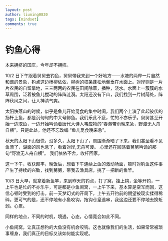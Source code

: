```yaml
---
layout: post
author: liuning0820
tags: [mindset]
comments: true
---
```


# 钓鱼心得

本来拥挤的国庆，今年却不拥挤。

10/2 日下午跟着舅舅去钓鱼，舅舅带我来到一个好地方——水塘的两岸一片自然和谐的景象，钓点这边杨柳依依，柳树的枝条蓬松地倒垂在水面上。对岸则是一片片农民的自留旱地，三三两两的农民在田间除草，播种，浇水。水面上一簇簇的水草周围，泛着被鱼儿搅动的阵阵涟漪。太阳还没有下山，我们找到一片树荫处，阵阵秋风之间，让人神清气爽。

太阳快落山的时候，似乎是鱼儿开始觅食的集中时间，我们两个上演了此起彼伏的扬杆上鱼，都是沉甸甸的中大号鲫鱼。我们乐此不疲，忙的不亦乐乎。舅舅甚至开始一边取鱼，一边开始吟诵着唐代大诗人韦应物的“春潮带雨晚来急，野渡无人舟自横”。只是此处，他还不忘改编 “鱼儿觅食晚来急”。

秋天的太阳下山很快，没多久，太阳下山了，周围渐渐暗了下来，我们甚至看不见鱼漂了，湖面的风也息了，看着对岸,无舟可渡。 心里还在回荡着舅舅吟诵的那句“野渡无人舟自横”。 我们依依不舍，收杆回家。

这一下午，收获颇丰，晚饭后，想着下午连续上鱼的激动场面，顿时对钓鱼这件事产生了持续的兴致，找到舅舅，带我去渔具店，挑了一把新的鱼竿。

10/3 日大早，就拿着新鱼竿，来到昨天的钓点，打了窝，挂上钩，坐等开钓，一上午也是忙的不亦乐乎，可是都是小鱼闹窝，一上午下来，基本算是空军而回，这信心顿时受到的打击。前一天梦幻式的开局下，上午去开钓前的期望被现实揉得稀碎。更可气的是，还不停地有小鱼咬钩，拖钩仓皇逃串，我这边还要不停地去换蚯蚓。心累。

同样的地点，不同的时机，境遇，心态，心情竟会如此不同。

小鱼闹窝，让真正想钓的大鱼没有机会咬钩。这也就像我们的生活，如果常常被琐事缠身，我们真正的目标又该如何能实现呢。
